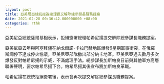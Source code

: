 ```yaml
---
layout: post
title: 亞美尼亞總統拒簽總理提交解除總參謀長職務提案
date: 2021-02-28 00:36:42.000000000 +08:00
categories: rthk
---
```


亞美尼亞總統薩爾基相表示，拒絕簽署總理帕希尼揚提交解除總參謀長職務提案。

亞美尼亞去年與阿塞拜疆在納戈爾諾-卡拉巴赫地區爆發6星期軍事衝突，在俄羅斯調停下達成停火協議，亞美尼亞部隊撤出部分納卡地區。亞美尼亞過去數月多次爆發反對帕希尼揚的示威，不滿處理手法。總參謀長加斯帕良日前與其他軍方高層聯署聲明，要求帕希尼揚下台。帕希尼揚其後宣布將加斯帕良革職。

帕希尼揚在總統拒絕簽署後，表示會再次提交解除總參謀長職務提案。
